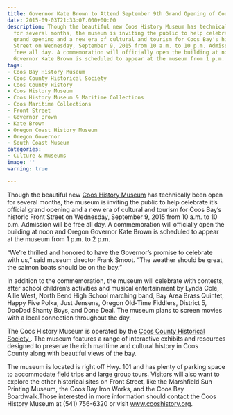 ```yaml
---
title: Governor Kate Brown to Attend September 9th Grand Opening of Coos History Museum
date: 2015-09-03T21:33:07.000+00:00
description: Though the beautiful new Coos History Museum has technically been open
  for several months, the museum is inviting the public to help celebrate it's official
  grand opening and a new era of cultural and tourism for Coos Bay's historic Front
  Street on Wednesday, September 9, 2015 from 10 a.m. to 10 p.m. Admission will be
  free all day. A commemoration will officially open the building at noon and Oregon
  Governor Kate Brown is scheduled to appear at the museum from 1 p.m. to 2 p.m.
tags:
- Coos Bay History Museum
- Coos County Historical Society
- Coos County History
- Coos History Museum
- Coos History Museum & Maritime Collections
- Coos Maritime Collections
- Front Street
- Governor Brown
- Kate Brown
- Oregon Coast History Museum
- Oregon Governor
- South Coast Museum
categories:
- Culture & Museums
image: ''
warning: true

---
```

Though the beautiful new <a href="http://www.cooshistory.org/" target="_blank">Coos History Museum</a> has technically been open for several months, the museum is inviting the public to help celebrate it’s official grand opening and a new era of cultural and tourism for Coos Bay’s historic Front Street on Wednesday, September 9, 2015 from 10 a.m. to 10 p.m. Admission will be free all day. A commemoration will officially open the building at noon and Oregon Governor Kate Brown is scheduled to appear at the museum from 1 p.m. to 2 p.m.

“We’re thrilled and honored to have the Governor’s promise to celebrate with us,” said museum director Frank Smoot. “The weather should be great, the salmon boats should be on the bay.”

In addition to the commemoration, the museum will celebrate with contests, after school children’s activities and musical entertainment by Lynda Cole, Allie West, North Bend High School marching band, Bay Area Brass Quintet, Happy Five Polka, Just Jensens, Oregon Old-Time Fiddlers, District 5, DooDad Shanty Boys, and Done Deal. The museum plans to screen movies with a local connection throughout the day.

The Coos History Museum is operated by the  <a href="http://www.cooshistory.org/" target="_blank">Coos County Historical Society </a>. The museum features a range of interactive exhibits and resources designed to preserve the rich maritime and cultural history in Coos County along with beautiful views of the bay.

The museum is located is right off Hwy. 101 and has plenty of parking space to accommodate field trips and large group tours. Visitors will also want to explore the other historical sites on Front Street, like the Marshfield Sun Printing Museum, the Coos Bay Iron Works, and the Coos Bay Boardwalk.Those interested in more information should contact the Coos History Museum at (541) 756-6320 or visit <a href="http://www.cooshistory.org/" target="_blank">www.cooshistory.org</a>.